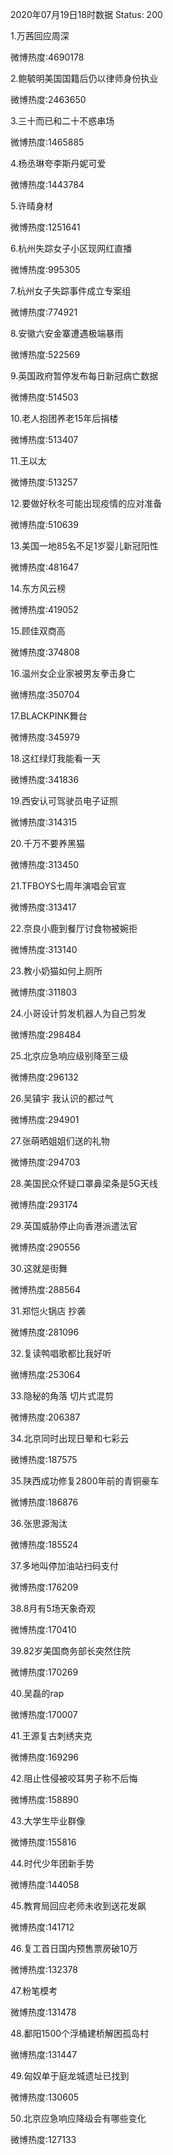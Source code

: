 2020年07月19日18时数据
Status: 200

1.万茜回应周深

微博热度:4690178

2.鲍毓明美国国籍后仍以律师身份执业

微博热度:2463650

3.三十而已和二十不惑串场

微博热度:1465885

4.杨丞琳夸李斯丹妮可爱

微博热度:1443784

5.许晴身材

微博热度:1251641

6.杭州失踪女子小区现网红直播

微博热度:995305

7.杭州女子失踪事件成立专案组

微博热度:774921

8.安徽六安金寨遭遇极端暴雨

微博热度:522569

9.英国政府暂停发布每日新冠病亡数据

微博热度:514503

10.老人抱团养老15年后捐楼

微博热度:513407

11.王以太

微博热度:513257

12.要做好秋冬可能出现疫情的应对准备

微博热度:510639

13.美国一地85名不足1岁婴儿新冠阳性

微博热度:481647

14.东方风云榜

微博热度:419052

15.顾佳双商高

微博热度:374808

16.温州女企业家被男友拳击身亡

微博热度:350704

17.BLACKPINK舞台

微博热度:345979

18.这红绿灯我能看一天

微博热度:341836

19.西安认可驾驶员电子证照

微博热度:314315

20.千万不要养黑猫

微博热度:313450

21.TFBOYS七周年演唱会官宣

微博热度:313417

22.奈良小鹿到餐厅讨食物被婉拒

微博热度:313140

23.教小奶猫如何上厕所

微博热度:311803

24.小哥设计剪发机器人为自己剪发

微博热度:298484

25.北京应急响应级别降至三级

微博热度:296132

26.吴镇宇 我认识的都过气

微博热度:294901

27.张萌晒姐姐们送的礼物

微博热度:294703

28.美国民众怀疑口罩鼻梁条是5G天线

微博热度:293174

29.英国威胁停止向香港派遣法官

微博热度:290556

30.这就是街舞

微博热度:288564

31.郑恺火锅店 抄袭

微博热度:281096

32.复读鸭唱歌都比我好听

微博热度:253064

33.隐秘的角落 切片式混剪

微博热度:206387

34.北京同时出现日晕和七彩云

微博热度:187575

35.陕西成功修复2800年前的青铜豪车

微博热度:186876

36.张思源淘汰

微博热度:185524

37.多地叫停加油站扫码支付

微博热度:176209

38.8月有5场天象奇观

微博热度:170410

39.82岁美国商务部长突然住院

微博热度:170269

40.吴磊的rap

微博热度:170007

41.王源复古刺绣夹克

微博热度:169296

42.阻止性侵被咬耳男子称不后悔

微博热度:158890

43.大学生毕业群像

微博热度:155816

44.时代少年团新手势

微博热度:144058

45.教育局回应老师未收到送花发飙

微博热度:141712

46.复工首日国内预售票房破10万

微博热度:132378

47.粉笔模考

微博热度:131478

48.鄱阳1500个浮桶建桥解困孤岛村

微博热度:131447

49.匈奴单于庭龙城遗址已找到

微博热度:130605

50.北京应急响应降级会有哪些变化

微博热度:127133

